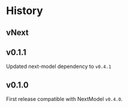 # History

## vNext

## v0.1.1

Updated next-model dependency to `v0.4.1`

## v0.1.0

First release compatible with NextModel `v0.4.0`.
